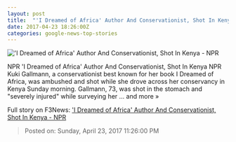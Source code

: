 ```yaml
---
layout: post
title:  "'I Dreamed of Africa' Author And Conservationist, Shot In Kenya - NPR"
date: 2017-04-23 18:26:00Z
categories: google-news-top-stories
---
```


!['I Dreamed of Africa' Author And Conservationist, Shot In Kenya - NPR](https://media.npr.org/assets/img/2017/04/23/kuki_wide-3d3d0b6a6f2f23117e3b248e60fdd73c2b7a02a7.jpg?s=1400)

NPR 'I Dreamed of Africa' Author And Conservationist, Shot In Kenya NPR Kuki Gallmann, a conservationist best known for her book I Dreamed of Africa, was ambushed and shot while she drove across her conservancy in Kenya Sunday morning. Gallmann, 73, was shot in the stomach and "severely injured" while surveying her ... and more »


Full story on F3News: ['I Dreamed of Africa' Author And Conservationist, Shot In Kenya - NPR](http://www.f3nws.com/n/hpVHmE)

> Posted on: Sunday, April 23, 2017 11:26:00 PM
